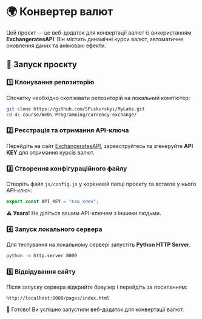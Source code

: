 # 🌍 Конвертер валют  

Цей проєкт — це веб-додаток для конвертації валют із використанням **ExchangeratesAPI**. Він містить динамічні курси валют, автоматичне оновлення даних та анімовані ефекти.  

## 🚀 Запуск проєкту  

### 1️⃣ Клонування репозиторію  
Спочатку необхідно скопіювати репозиторій на локальний комп’ютер:  

```sh
git clone https://github.com/SPiskurskyi/MyLabs.git
cd 4\ course/Web\ Programming/currency-exchange/
```

### 2️⃣ Реєстрація та отримання API-ключа  
Перейдіть на сайт [ExchangeratesAPI](https://manage.exchangeratesapi.io/), зареєструйтесь та згенеруйте **API KEY** для отримання курсів валют.  

### 3️⃣ Створення конфігураційного файлу  
Створіть файл `js/config.js` у кореневій папці проєкту та вставте у нього API-ключ:  

```js
export const API_KEY = "ваш_ключ";
```

**⚠️ Увага!** Не діліться вашим API-ключем з іншими людьми.  

### 4️⃣ Запуск локального сервера  
Для тестування на локальному сервері запустіть **Python HTTP Server**.  

```sh
python -m http.server 8000
```


### 5️⃣ Відвідування сайту  
Після запуску сервера відкрийте браузер і перейдіть за посиланням:  

```
http://localhost:8000/pages/index.html
```

🔹 Готово! Ви успішно запустили веб-додаток для конвертації валют.  
